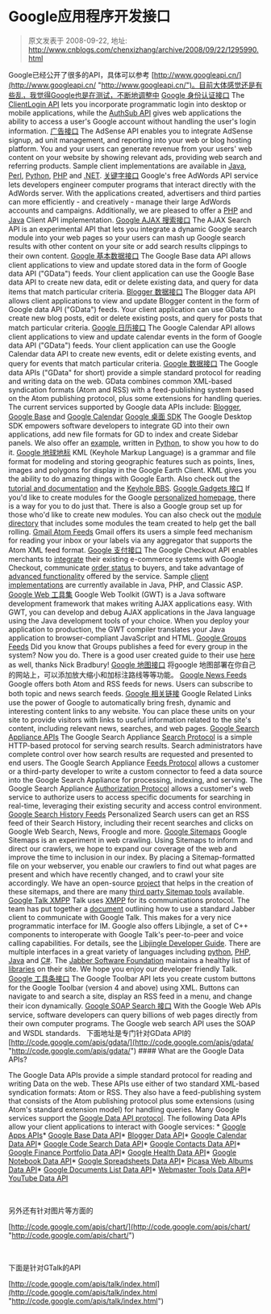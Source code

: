 # Google应用程序开发接口 
> 原文发表于 2008-09-22, 地址: http://www.cnblogs.com/chenxizhang/archive/2008/09/22/1295990.html 


Google已经公开了很多的API，具体可以参考 [http://www.googleapi.cn/](http://www.googleapi.cn/ "http://www.googleapi.cn/")。目前大体感觉还是有些乱，我觉得Google也是在测试，不断地调整中 [Google 身份认证接口](http://code.google.com/apis/accounts/Authentication.html) The [ClientLogin API](http://code.google.com/apis/accounts/AuthForInstalledApps.html) lets you incorporate programmatic login into desktop or mobile applications, while the [AuthSub API](http://code.google.com/apis/accounts/AuthForWebApps.html) gives web applications the ability to access a user's Google account without handling the user's login information. [广告接口](http://code.google.com/apis/adsense/) The AdSense API enables you to integrate AdSense signup, ad unit management, and reporting into your web or blog hosting platform. You and your users can generate revenue from your users' web content on your website by showing relevant ads, providing web search and referring products. Sample client implementations are available in [Java](http://code.google.com/apis/adsense/developer/adsense_api_samples.html#java_section), [Perl](http://code.google.com/apis/adsense/developer/adsense_api_samples.html#perl_section), [Python](http://code.google.com/apis/adsense/developer/adsense_api_samples.html#python_section), [PHP](http://code.google.com/apis/adsense/developer/adsense_api_samples.html#php_section) and [.NET](http://code.google.com/apis/adsense/developer/adsense_api_samples.html#cs_section). [关键字接口](http://www.google.com/apis/adwords/) Google's free AdWords API service lets developers engineer computer programs that interact directly with the AdWords server. With the applications created, advertisers and third parties can more efficiently - and creatively - manage their large AdWords accounts and campaigns. Additionally, we are pleased to offer a [PHP](http://google-apility.sourceforge.net/) and [Java](http://goog-ad-api-cli.sourceforge.net//) Client API implementation. [Google AJAX 搜索接口](http://code.google.com/apis/ajaxsearch/) The AJAX Search API is an experimental API that lets you integrate a dynamic Google search module into your web pages so your users can mash up Google search results with other content on your site or add search results clippings to their own content. [Google 基本数据接口](http://code.google.com/apis/base/) The Google Base data API allows client applications to view and update stored data in the form of Google data API ("GData") feeds. Your client application can use the Google Base data API to create new data, edit or delete existing data, and query for data items that match particular criteria. [Blogger 数据接口](http://code.google.com/apis/gdata/blogger.html) The Blogger data API allows client applications to view and update Blogger content in the form of Google data API ("GData") feeds. Your client application can use GData to create new blog posts, edit or delete existing posts, and query for posts that match particular criteria. [Google 日历接口](http://code.google.com/apis/gdata/calendar.html) The Google Calendar API allows client applications to view and update calendar events in the form of Google data API ("GData") feeds. Your client application can use the Google Calendar data API to create new events, edit or delete existing events, and query for events that match particular criteria. [Google 数据接口](http://code.google.com/apis/gdata/index.html) The Google data APIs ("GData" for short) provide a simple standard protocol for reading and writing data on the web. GData combines common XML-based syndication formats (Atom and RSS) with a feed-publishing system based on the Atom publishing protocol, plus some extensions for handling queries. The current services supported by Google data APIs include: [Blogger](http://code.google.com/apis/gdata/blogger.html), [Google Base](http://code.google.com/apis/base) and [Google Calendar](http://code.google.com/apis/gdata/calendar.html) [Google 桌面 SDK](http://desktop.google.com/developer.html) The Google Desktop SDK empowers software developers to integrate GD into their own applications, add new file formats for GD to index and create Sidebar panels. We also offer an [example](http://sourceforge.net/projects/goog-kongulo/), written in [Python](http://www.python.org/), to show you how to do it. [Google 地球地标](http://earth.google.com/kml/) KML (Keyhole Markup Language) is a grammar and file format for modeling and storing geographic features such as points, lines, images and polygons for display in the Google Earth Client. KML gives you the ability to do amazing things with Google Earth. Also check out the [tutorial and documentation](http://earth.google.com/kml/) and the [Keyhole BBS](http://bbs.keyhole.com/). [Google Gadgets 接口](http://www.google.com/apis/homepage) If you'd like to create modules for the Google [personalized homepage](http://www.google.com/ig), there is a way for you to do just that. There is also a Google group set up for those who'd like to create new modules. You can also check out the [module directory](http://www.google.com/ig/directory) that includes some modules the team created to help get the ball rolling. [Gmail Atom Feeds](http://gmail.google.com/support/bin/answer.py?answer=13465) Gmail offers its users a simple feed mechanism for reading your inbox or your labels via any aggregator that supports the Atom XML feed format. [Google 支付接口](http://code.google.com/apis/checkout) The Google Checkout API enables merchants to [integrate](http://code.google.com/apis/checkout/developer/index.html#technical_introduction) their existing e-commerce systems with Google Checkout, communicate [order status](http://code.google.com/apis/checkout/developer/index.html#order_processing_api) to buyers, and take advantage of [advanced functionality](http://code.google.com/apis/checkout/developer/index.html#custom_calc_api) offered by the service. Sample [client implementations](http://code.google.com/apis/checkout/samplecode.html) are currently available in Java, PHP, and Classic ASP. [Google Web 工具集](http://code.google.com/webtoolkit/) Google Web Toolkit (GWT) is a Java software development framework that makes writing AJAX applications easy. With GWT, you can develop and debug AJAX applications in the Java language using the Java development tools of your choice. When you deploy your application to production, the GWT compiler translates your Java application to browser-compliant JavaScript and HTML. [Google Groups Feeds](http://groups.google.com/support/bin/answer.py?answer=12388) Did you know that Groups publishes a feed for every group in the system? Now you do. There is a good user created guide to their use [here](http://nick.typepad.com/blog/2004/05/google_groups_2.html) as well, thanks Nick Bradbury! [Google 地图接口](http://www.google.com/apis/maps/) 将google 地图部署在你自己的网站上，可以添加放大缩小和加标注路线等等功能。 [Google News Feeds](http://news.google.com/intl/en_us/news_feed_terms.html) Google offers both Atom and RSS feeds for news. Users can subscribe to both topic and news search feeds. [Google 相关链接](http://www.google.com/relatedlinks/) Google Related Links use the power of Google to automatically bring fresh, dynamic and interesting content links to any website. You can place these units on your site to provide visitors with links to useful information related to the site's content, including relevant news, searches, and web pages. [Google Search Appliance APIs](http://code.google.com/enterprise/) The Google Search Appliance [Search Protocol](http://code.google.com/enterprise/documentation/xml_reference.html) is a simple HTTP-based protocol for serving search results. Search administrators have complete control over how search results are requested and presented to end users. The Google Search Appliance [Feeds Protocol](http://code.google.com/enterprise/documentation/feedsguide.html) allows a customer or a third-party developer to write a custom connector to feed a data source into the Google Search Appliance for processing, indexing, and serving. The Google Search Appliance [Authorization Protocol](http://code.google.com/enterprise/documentation/authn_authz_spi.html) allows a customer's web service to authorize users to access specific documents for searching in real-time, leveraging their existing security and access control environment. [Google Search History Feeds](http://www.google.com/support/bin/answer.py?answer=38344) Personalized Search users can get an RSS feed of their Search History, including their recent searches and clicks on Google Web Search, News, Froogle and more. [Google Sitemaps](http://www.google.com/webmasters/sitemaps/docs/en/about.html) Google Sitemaps is an experiment in web crawling. Using Sitemaps to inform and direct our crawlers, we hope to expand our coverage of the web and improve the time to inclusion in our index. By placing a Sitemap-formatted file on your webserver, you enable our crawlers to find out what pages are present and which have recently changed, and to crawl your site accordingly. We have an open-source [project](http://goog-sitemapgen.sourceforge.net/) that helps in the creation of these sitemaps, and there are many [third party Sitemap tools](http://code.google.com/sm_thirdparty.html) available. [Google Talk XMPP](http://code.google.com/apis/talk/talk_developers_home.html) Talk uses [XMPP](http://www.xmpp.org/) for its communications protocol. The team has put together a [document](http://code.google.com/apis/talk/open_communications.html) outlining how to use a standard Jabber client to communicate with Google Talk. This makes for a very nice programmatic interface for IM. Google also offers Libjingle, a set of C++ components to interoperate with Google Talk's peer-to-peer and voice calling capabilities. For details, see the [Libjingle Developer Guide](http://code.google.com/apis/talk/about.html). There are multiple interfaces in a great variety of languages including [python](http://xmpppy.sourceforge.net/), [PHP](http://cjphp.netflint.net/), [Java](http://www.jivesoftware.org/smack/) and [C#](http://www.cursive.net/jabber-net/). The [Jabber Software Foundation](http://www.jabber.org/) maintains a healthy list of [libraries](http://www.jabber.org/software/libraries.shtml) on their site. We hope you enjoy our developer friendly Talk. [Google 工具条接口](http://www.google.com/tools/toolbar/buttons/apis/) The Google Toolbar API lets you create custom buttons for the Google Toolbar (version 4 and above) using XML. Buttons can navigate to and search a site, display an RSS feed in a menu, and change their icon dynamically. [Google SOAP Search 接口](http://code.google.com/apis/soapsearch/) With the Google Web APIs service, software developers can query billions of web pages directly from their own computer programs. The Google web search API uses the SOAP and WSDL standards.   下面地址是专门针对GData API的 [http://code.google.com/apis/gdata/](http://code.google.com/apis/gdata/ "http://code.google.com/apis/gdata/") #### What are the Google Data APIs?

 The Google Data APIs provide a simple standard protocol for reading and writing Data on the web. These APIs use either of two standard XML-based syndication formats: Atom or RSS. They also have a feed-publishing system that consists of the Atom publishing protocol plus some extensions (using Atom's standard extension model) for handling queries. Many Google services support the [Google Data API protocol](http://code.google.com/apis/gdata/overview.html). The following Data APIs allow your client applications to interact with Google services: * [Google Apps APIs](http://code.google.com/apis/apps/)* [Google Base Data API](http://code.google.com/apis/base/)* [Blogger Data API](http://code.google.com/apis/blogger/)* [Google Calendar Data API](http://code.google.com/apis/calendar/)* [Google Code Search Data API](http://code.google.com/apis/codesearch/)* [Google Contacts Data API](http://code.google.com/apis/contacts/)* [Google Finance Portfolio Data API](http://code.google.com/apis/finance/)* [Google Health Data API](http://code.google.com/apis/health/)* [Google Notebook Data API](http://code.google.com/apis/notebook/)* [Google Spreadsheets Data API](http://code.google.com/apis/spreadsheets/)* [Picasa Web Albums Data API](http://code.google.com/apis/picasaweb/)* [Google Documents List Data API](http://code.google.com/apis/documents/)* [Webmaster Tools Data API](http://code.google.com/apis/webmastertools/)* [YouTube Data API](http://code.google.com/apis/youtube/)

  

 另外还有针对图片等方面的

 [http://code.google.com/apis/chart/](http://code.google.com/apis/chart/ "http://code.google.com/apis/chart/")

  

 下面是针对GTalk的API

 [http://code.google.com/apis/talk/index.html](http://code.google.com/apis/talk/index.html "http://code.google.com/apis/talk/index.html")















































































































